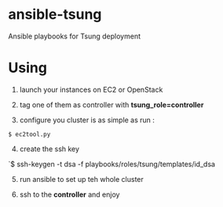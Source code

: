 ansible-tsung
=============

Ansible playbooks for Tsung deployment

Using
=====

1. launch your instances on EC2 or OpenStack

2. tag one of them as controller with **tsung_role=controller**

3. configure you cluster is as simple as run :

`$ ec2tool.py`

4. create the ssh key

`$ ssh-keygen -t dsa -f playbooks/roles/tsung/templates/id_dsa

5. run ansible to set up teh whole cluster

6. ssh to the **controller** and enjoy
